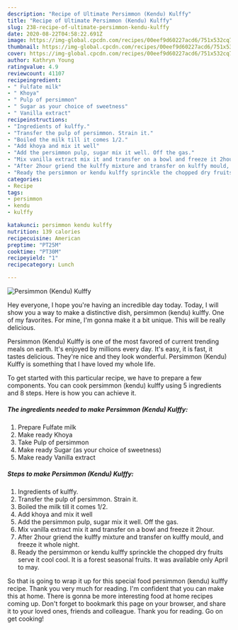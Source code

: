 ```yaml
---
description: "Recipe of Ultimate Persimmon (Kendu) Kulffy"
title: "Recipe of Ultimate Persimmon (Kendu) Kulffy"
slug: 238-recipe-of-ultimate-persimmon-kendu-kulffy
date: 2020-08-22T04:58:22.691Z
image: https://img-global.cpcdn.com/recipes/00eef9d60227acd6/751x532cq70/persimmon-kendu-kulffy-recipe-main-photo.jpg
thumbnail: https://img-global.cpcdn.com/recipes/00eef9d60227acd6/751x532cq70/persimmon-kendu-kulffy-recipe-main-photo.jpg
cover: https://img-global.cpcdn.com/recipes/00eef9d60227acd6/751x532cq70/persimmon-kendu-kulffy-recipe-main-photo.jpg
author: Kathryn Young
ratingvalue: 4.9
reviewcount: 41107
recipeingredient:
- " Fulfate milk"
- " Khoya"
- " Pulp of persimmon"
- " Sugar as your choice of sweetness"
- " Vanilla extract"
recipeinstructions:
- "Ingredients of kulffy."
- "Transfer the pulp of persimmon. Strain it."
- "Boiled the milk till it comes 1/2."
- "Add khoya and mix it well"
- "Add the persimmon pulp, sugar mix it well. Off the gas."
- "Mix vanilla extract mix it and transfer on a bowl and freeze it 2hour."
- "After 2hour griend the kulffy mixture and transfer on kulffy mould, and freeze it whole night."
- "Ready the persimmon or kendu kulffy sprinckle the chopped dry fruits serve it cool cool. It is a forest seasonal fruits. It was available only April to may."
categories:
- Recipe
tags:
- persimmon
- kendu
- kulffy

katakunci: persimmon kendu kulffy 
nutrition: 139 calories
recipecuisine: American
preptime: "PT25M"
cooktime: "PT30M"
recipeyield: "1"
recipecategory: Lunch

---
```



![Persimmon (Kendu) Kulffy](https://img-global.cpcdn.com/recipes/00eef9d60227acd6/751x532cq70/persimmon-kendu-kulffy-recipe-main-photo.jpg)

Hey everyone, I hope you're having an incredible day today. Today, I will show you a way to make a distinctive dish, persimmon (kendu) kulffy. One of my favorites. For mine, I'm gonna make it a bit unique. This will be really delicious.



Persimmon (Kendu) Kulffy is one of the most favored of current trending meals on earth. It's enjoyed by millions every day. It's easy, it is fast, it tastes delicious. They're nice and they look wonderful. Persimmon (Kendu) Kulffy is something that I have loved my whole life.


To get started with this particular recipe, we have to prepare a few components. You can cook persimmon (kendu) kulffy using 5 ingredients and 8 steps. Here is how you can achieve it.

<!--inarticleads1-->

##### The ingredients needed to make Persimmon (Kendu) Kulffy:

1. Prepare  Fulfate milk
1. Make ready  Khoya
1. Take  Pulp of persimmon
1. Make ready  Sugar (as your choice of sweetness)
1. Make ready  Vanilla extract




<!--inarticleads2-->

##### Steps to make Persimmon (Kendu) Kulffy:

1. Ingredients of kulffy.
1. Transfer the pulp of persimmon. Strain it.
1. Boiled the milk till it comes 1/2.
1. Add khoya and mix it well
1. Add the persimmon pulp, sugar mix it well. Off the gas.
1. Mix vanilla extract mix it and transfer on a bowl and freeze it 2hour.
1. After 2hour griend the kulffy mixture and transfer on kulffy mould, and freeze it whole night.
1. Ready the persimmon or kendu kulffy sprinckle the chopped dry fruits serve it cool cool. It is a forest seasonal fruits. It was available only April to may.




So that is going to wrap it up for this special food persimmon (kendu) kulffy recipe. Thank you very much for reading. I'm confident that you can make this at home. There is gonna be more interesting food at home recipes coming up. Don't forget to bookmark this page on your browser, and share it to your loved ones, friends and colleague. Thank you for reading. Go on get cooking!
